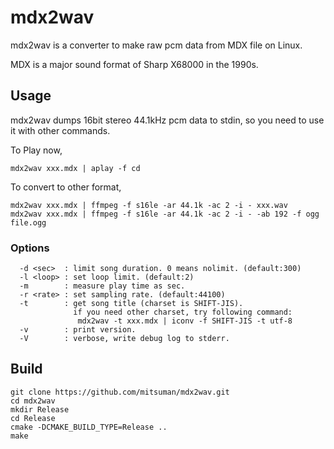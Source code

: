 # mdx2wav

mdx2wav is a converter to make raw pcm data from MDX file on Linux.

MDX is a major sound format of Sharp X68000 in the 1990s.

## Usage

mdx2wav dumps 16bit stereo 44.1kHz pcm data to stdin, so you need to use it with other commands.

To Play now,
```shell
mdx2wav xxx.mdx | aplay -f cd
```

To convert to other format,
```shell
mdx2wav xxx.mdx | ffmpeg -f s16le -ar 44.1k -ac 2 -i - xxx.wav
mdx2wav xxx.mdx | ffmpeg -f s16le -ar 44.1k -ac 2 -i - -ab 192 -f ogg file.ogg
```

### Options

```shell
  -d <sec>  : limit song duration. 0 means nolimit. (default:300)
  -l <loop> : set loop limit. (default:2)
  -m        : measure play time as sec.
  -r <rate> : set sampling rate. (default:44100)
  -t        : get song title (charset is SHIFT-JIS).
              if you need other charset, try following command:
               mdx2wav -t xxx.mdx | iconv -f SHIFT-JIS -t utf-8
  -v        : print version.
  -V        : verbose, write debug log to stderr.

```

## Build

```shell
git clone https://github.com/mitsuman/mdx2wav.git
cd mdx2wav
mkdir Release
cd Release
cmake -DCMAKE_BUILD_TYPE=Release ..
make
```
